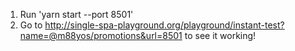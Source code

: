 1. Run 'yarn start --port 8501'
2. Go to http://single-spa-playground.org/playground/instant-test?name=@m88yos/promotions&url=8501 to see it working!
